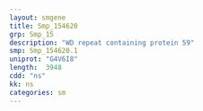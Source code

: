 ```yaml
---
layout: smgene
title: Smp_154620
grp: Smp_15
description: "WD repeat containing protein 59"
smp: Smp_154620.1
uniprot: "G4V6I8"
length:  3948
cdd: "ns"
kk: ns
categories: sm
---
```

